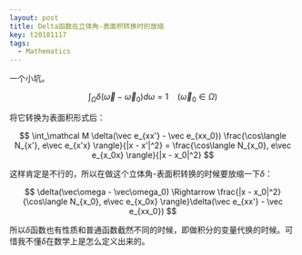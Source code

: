 ```yaml
---
layout: post
title: Delta函数在立体角-表面积转换时的放缩
key: t20181117
tags:
  - Mathematics
---
```


一个小坑。

<!--more-->

$$
\int_\Omega \delta(\vec\omega - \vec\omega_0) d\omega = 1~~~~(\vec\omega_0 \in \Omega)
$$

将它转换为表面积形式后：

$$
\int_\mathcal M \delta(\vec e_{xx'} - \vec e_{xx_0}) \frac{\cos\langle N_{x'}, e\vec e_{x'x} \rangle}{|x - x'|^2} = \frac{\cos\langle N_{x_0}, e\vec e_{x_0x} \rangle}{|x - x_0|^2}
$$

这样肯定是不行的，所以在做这个立体角-表面积转换的时候要放缩一下$\delta$：

$$
\delta(\vec\omega - \vec\omega_0) \Rightarrow \frac{|x - x_0|^2}{\cos\langle N_{x_0}, e\vec e_{x_0x} \rangle}\delta(\vec e_{xx'} - \vec e_{xx_0})
$$

所以$\delta$函数也有性质和普通函数截然不同的时候，即做积分的变量代换的时候。可惜我不懂$\delta$在数学上是怎么定义出来的。
